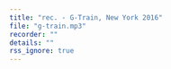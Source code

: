 ```yaml
---
title: "rec. - G-Train, New York 2016"
file: "g-train.mp3"
recorder: ""
details: ""
rss_ignore: true
---
```


